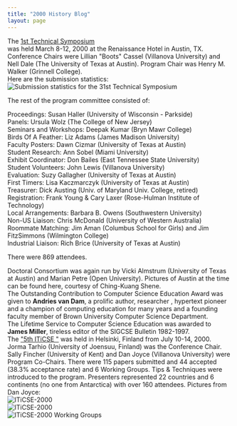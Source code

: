 ```yaml
---
title: "2000 History Blog"
layout: page
---
```


The [1st Technical Symposium](http://www.csc.villanova.edu/sigcse2000/)\
was held March 8-12, 2000 at the Renaissance Hotel in Austin, TX.
Conference Chairs were Lillian \"Boots\" Cassel (Villanova University)
and Nell Dale (The University of Texas at Austin). Program Chair was
Henry M. Walker (Grinnell College).\
Here are the submission statistics:\
![Submission statistics for the 31st Technical
Symposium](../../files/images/50yearsofSIGCSE/31stTS-statistics.jpg)

The rest of the program committee consisted of:

Proceedings: Susan Haller (University of Wisconsin - Parkside)\
Panels: Ursula Wolz (The College of New Jersey)\
Seminars and Workshops: Deepak Kumar (Bryn Mawr College)\
Birds Of A Feather: Liz Adams (James Madison University)\
Faculty Posters: Dawn Cizmar (University of Texas at Austin)\
Student Research: Ann Sobel (Miami University)\
Exhibit Coordinator: Don Bailes (East Tennessee State University)\
Student Volunteers: John Lewis (Villanova University)\
Evaluation: Suzy Gallagher (University of Texas at Austin)\
First Timers: Lisa Kaczmarczyk (University of Texas at Austin)\
Treasurer: Dick Austing (Univ. of Maryland Univ. College, retired)\
Registration: Frank Young & Cary Laxer (Rose-Hulman Institute of
Technology)\
Local Arrangements: Barbara B. Owens (Southwestern University)\
Non-US Liaison: Chris McDonald (University of Western Australia)\
Roommate Matching: Jim Aman (Columbus School for Girls) and Jim
FitzSimmons (Wilmington College)\
Industrial Liaison: Rich Brice (University of Texas at Austin)

There were 869 attendees.

Doctoral Consortium was again run by Vicki Almstrum (University of Texas
at Austin) and Marian Petre (Open University). Pictures of Austin at the
time can be found here, courtesy of Ching-Kuang Shene.\
The Outstanding Contribution to Computer Science Education Award was
given to **Andries van Dam**, a prolific author, researcher , hypertext
pioneer and a champion of computing education for many years and a
founding faculty member of Brown University Computer Science
Department.\
The Lifetime Service to Computer Science Education was awarded to
**James Miller**, tireless editor of the SIGCSE Bulletin 1982-1997.\
The [\"5th ITiCSE \"](https://www.cs.helsinki.fi/events/iticse/) was
held in Helsinki, Finland from July 10-14, 2000. Jorma Tarhio
(University of Joensuu, Finland) was the Conference Chair. Sally Fincher
(University of Kent) and Dan Joyce (Villanova University) were Program
Co-Chairs. There were 115 papers submitted and 44 accepted (38.3%
acceptance rate) and 6 Working Groups. Tips & Techniques were introduced
to the program. Presenters represented 22 countries and 6 continents (no
one from Antarctica) with over 160 attendees. Pictures from Dan Joyce:\
![ITiCSE-2000](../../files/images/50yearsofSIGCSE/ITiCSE-2000-1.jpg)\
![ITiCSE-2000](../../files/images/50yearsofSIGCSE/ITiCSE-2000-2.jpg)\
![ITiCSE-2000 Working
Groups](../../files/images/50yearsofSIGCSE/ITiCSE-2000-3.jpg)
